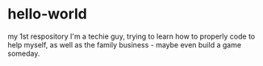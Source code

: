 # hello-world
my 1st respository
I'm a techie guy, trying to learn how to properly code to help myself, as well as the family business - maybe even build a game someday.
